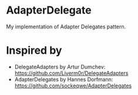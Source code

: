 # AdapterDelegate

My implementation of Adapter Delegates pattern.

# Inspired by

* DelegateAdapters by Artur Dumchev: https://github.com/Liverm0r/DelegateAdapters
* AdapterDelegates by Hannes Dorfmann: https://github.com/sockeqwe/AdapterDelegates
